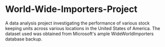 # World-Wide-Importers-Project

A data analysis project investigating the performance of various stock keeping units across various locations in the United States of America. The dataset used was obtained from Microsoft's ample WideWorldImporters database backup. 
